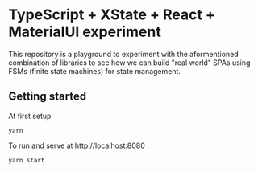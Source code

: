 # TypeScript + XState + React + MaterialUI experiment

This repository is a playground to experiment with the aformentioned combination of libraries to see how we can build "real world" SPAs using FSMs (finite state machines) for state management.

## Getting started
At first setup
```shell
yarn
```

To run and serve at http://localhost:8080
```shell
yarn start
```
